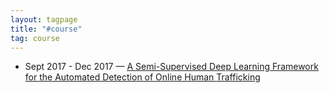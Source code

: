 ```yaml
---
layout: tagpage
title: "#course"
tag: course
---
```

<ul>
	<li>
		<span class="post-date">Sept 2017 - Dec 2017 &mdash; </span>
    	<a class="post-link" href="https://swetharevanur.github.io/projects/humantraff.html">A Semi-Supervised Deep Learning Framework for the Automated Detection of Online Human Trafficking</a>
	</li>	
</ul>
